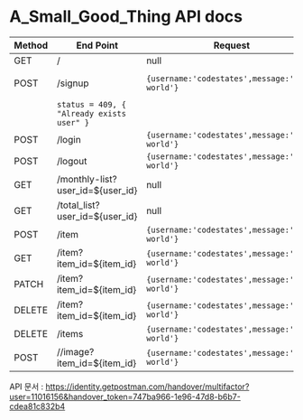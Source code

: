 # A_Small_Good_Thing API docs

| Method | End Point                        | Request                                         | Response                                             | Usage     |
| ------ | -------------------------------- | ----------------------------------------------- | ---------------------------------------------------- | --------- |
| GET    | /                                | null                                            | `status = 200, { "Success" }`                          |           |
| POST   | /signup                          | `{username:'codestates',message:'hello world'}` | `status = 200, {"id": 3, "user_name": "test", "email": "test2@gmail.com", "password": "12345678"}` | |
| |`status = 409, { "Already exists user" }` |           |
| POST   | /login                           | `{username:'codestates',message:'hello world'}` | `{id:1,username:'codestates',message:'hello world'}` |           |
| POST   | /logout                          | `{username:'codestates',message:'hello world'}` | `{id:1,username:'codestates',message:'hello world'}` |           |
| GET    | /monthly-list?user_id=${user_id} | null                                            | `status = 200, {"Success"}`                          |           |
| GET    | /total_list?user_id=${user_id}   | null                                            | `status = 200, {"Success"}`                          |           |
| POST   | /item                            | `{username:'codestates',message:'hello world'}` | `{id:1,username:'codestates',message:'hello world'}` |           |
| GET    | /item?item_id=${item_id}         | `{username:'codestates',message:'hello world'}` | `{id:1,username:'codestates',message:'hello world'}` |           |
| PATCH  | /item?item_id=${item_id}         | `{username:'codestates',message:'hello world'}` | `{id:1,username:'codestates',message:'hello world'}` |           |
| DELETE | /item?item_id=${item_id}         | `{username:'codestates',message:'hello world'}` | `{id:1,username:'codestates',message:'hello world'}` |           |
| DELETE | /items                           | `{username:'codestates',message:'hello world'}` | `{id:1,username:'codestates',message:'hello world'}` |           |
| POST   | //image?item_id=${item_id}       | `{username:'codestates',message:'hello world'}` | `{status = 200, {"item_id": "22","image_file": "url"}}` |           |

API 문서 : https://identity.getpostman.com/handover/multifactor?user=11016156&handover_token=747ba966-1e96-47d8-b6b7-cdea81c832b4

